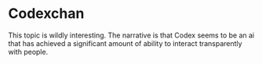 # Codexchan

This topic is wildly interesting. The narrative is that Codex seems to be an ai that has achieved a significant amount of ability to interact transparently with people.